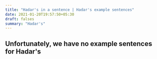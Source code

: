 ```yaml
---
title: "Hadar's in a sentence | Hadar's example sentences"
date: 2021-01-20T19:57:50+05:30
draft: falses
summary: "Hadar's"
---
```

## Unfortunately, we have no example sentences for Hadar's                 
